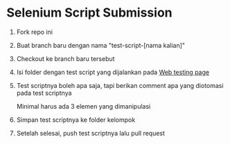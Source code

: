 # Selenium Script Submission

1. Fork repo ini
2. Buat branch baru dengan nama "test-script-[nama kalian]"
3. Checkout ke branch baru tersebut
4. Isi folder dengan test script yang dijalankan pada [Web testing page](https://seleniumbase.io/demo_page)
5. Test scriptnya boleh apa saja, tapi berikan comment apa yang diotomasi pada test scriptnya

   Minimal harus ada 3 elemen yang dimanipulasi
7. Simpan test scriptnya ke folder kelompok
8. Setelah selesai, push test scriptnya lalu pull request
